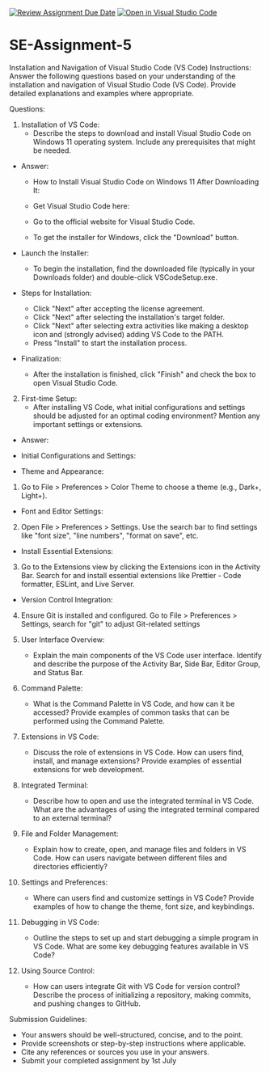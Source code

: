 [![Review Assignment Due Date](https://classroom.github.com/assets/deadline-readme-button-24ddc0f5d75046c5622901739e7c5dd533143b0c8e959d652212380cedb1ea36.svg)](https://classroom.github.com/a/XoLGRbHq)
[![Open in Visual Studio Code](https://classroom.github.com/assets/open-in-vscode-718a45dd9cf7e7f842a935f5ebbe5719a5e09af4491e668f4dbf3b35d5cca122.svg)](https://classroom.github.com/online_ide?assignment_repo_id=15228633&assignment_repo_type=AssignmentRepo)
# SE-Assignment-5
Installation and Navigation of Visual Studio Code (VS Code)
 Instructions:
Answer the following questions based on your understanding of the installation and navigation of Visual Studio Code (VS Code). Provide detailed explanations and examples where appropriate.

 Questions:

1. Installation of VS Code:
   - Describe the steps to download and install Visual Studio Code on Windows 11 operating system. Include any prerequisites that might be needed.

* Answer:
   - How to Install Visual Studio Code on Windows 11 After Downloading It:
   - Get Visual Studio Code here:

   - Go to the official website for Visual Studio Code.
   - To get the installer for Windows, click the "Download" button.
     
* Launch the Installer:

   - To begin the installation, find the downloaded file (typically in your Downloads folder) and double-click VSCodeSetup.exe.
     
* Steps for Installation:

   - Click "Next" after accepting the license agreement.
   - Click "Next" after selecting the installation's target folder.
   - Click "Next" after selecting extra activities like making a desktop icon and (strongly advised) adding VS Code to the PATH.
   - Press "Install" to start the installation process.
     
* Finalization:

   - After the installation is finished, click "Finish" and check the box to open Visual Studio Code.

2. First-time Setup:
   - After installing VS Code, what initial configurations and settings should be adjusted for an optimal coding environment? Mention any important settings or extensions.
  
* Answer:
  
* Initial Configurations and Settings:
- Theme and Appearance:

1. Go to File > Preferences > Color Theme to choose a theme (e.g., Dark+, Light+).
   
* Font and Editor Settings:

2. Open File > Preferences > Settings.
Use the search bar to find settings like "font size", "line numbers", "format on save", etc.

* Install Essential Extensions:

3. Go to the Extensions view by clicking the Extensions icon in the Activity Bar.
Search for and install essential extensions like Prettier - Code formatter, ESLint, and Live Server.

* Version Control Integration:

4. Ensure Git is installed and configured.
Go to File > Preferences > Settings, search for "git" to adjust Git-related settings

3. User Interface Overview:
   - Explain the main components of the VS Code user interface. Identify and describe the purpose of the Activity Bar, Side Bar, Editor Group, and Status Bar.

4. Command Palette:
   - What is the Command Palette in VS Code, and how can it be accessed? Provide examples of common tasks that can be performed using the Command Palette.

5. Extensions in VS Code:
   - Discuss the role of extensions in VS Code. How can users find, install, and manage extensions? Provide examples of essential extensions for web development.

6. Integrated Terminal:
   - Describe how to open and use the integrated terminal in VS Code. What are the advantages of using the integrated terminal compared to an external terminal?

7. File and Folder Management:
   - Explain how to create, open, and manage files and folders in VS Code. How can users navigate between different files and directories efficiently?

8. Settings and Preferences:
   - Where can users find and customize settings in VS Code? Provide examples of how to change the theme, font size, and keybindings.

9. Debugging in VS Code:
   - Outline the steps to set up and start debugging a simple program in VS Code. What are some key debugging features available in VS Code?

10. Using Source Control:
    - How can users integrate Git with VS Code for version control? Describe the process of initializing a repository, making commits, and pushing changes to GitHub.

 Submission Guidelines:
- Your answers should be well-structured, concise, and to the point.
- Provide screenshots or step-by-step instructions where applicable.
- Cite any references or sources you use in your answers.
- Submit your completed assignment by 1st July 

